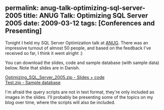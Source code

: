 permalink: anug-talk-optimizing-sql-server-2005
title: ANUG Talk: Optimizing SQL Server 2005
date: 2009-03-12
tags: [Conferences and Presenting]
---
Tonight I held my SQL Server Optimization talk at [ANUG](http://www.anug.dk/). There was an impressive turnout of almost 50 people, and based on the feedback I've received so far, I think it went alright :)

<!-- more -->

You can download the slides, code and sample database (with sample data) below. Note that slides are in Danish.

[Optimizing_SQL_Server_2005.zip - Slides + code](Optimizing_SQL_Server_2005.zip)  
[Test.zip - Sample database](Test.zip)

I'm afraid the query scripts are not in text format, they're only included as images in the slides. I'll probably be presenting some of the topics on my blog over time, where the scripts will also be included.
